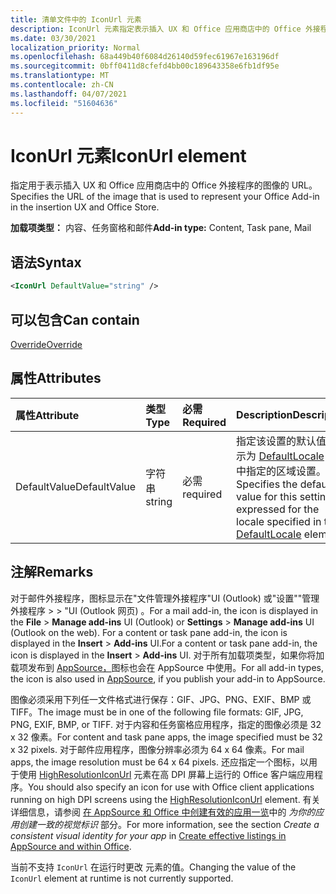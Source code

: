 ```yaml
---
title: 清单文件中的 IconUrl 元素
description: IconUrl 元素指定表示插入 UX 和 Office 应用商店中的 Office 外接程序的图像的 URL。
ms.date: 03/30/2021
localization_priority: Normal
ms.openlocfilehash: 68a449b40f6084d26140d59fec61967e163196df
ms.sourcegitcommit: 0bff0411d8cfefd4bb00c189643358e6fb1df95e
ms.translationtype: MT
ms.contentlocale: zh-CN
ms.lasthandoff: 04/07/2021
ms.locfileid: "51604636"
---
```

# <a name="iconurl-element"></a><span data-ttu-id="cb54a-103">IconUrl 元素</span><span class="sxs-lookup"><span data-stu-id="cb54a-103">IconUrl element</span></span>

<span data-ttu-id="cb54a-104">指定用于表示插入 UX 和 Office 应用商店中的 Office 外接程序的图像的 URL。</span><span class="sxs-lookup"><span data-stu-id="cb54a-104">Specifies the URL of the image that is used to represent your Office Add-in in the insertion UX and Office Store.</span></span>

<span data-ttu-id="cb54a-105">**加载项类型：** 内容、任务窗格和邮件</span><span class="sxs-lookup"><span data-stu-id="cb54a-105">**Add-in type:** Content, Task pane, Mail</span></span>

## <a name="syntax"></a><span data-ttu-id="cb54a-106">语法</span><span class="sxs-lookup"><span data-stu-id="cb54a-106">Syntax</span></span>

```XML
<IconUrl DefaultValue="string" />
```

## <a name="can-contain"></a><span data-ttu-id="cb54a-107">可以包含</span><span class="sxs-lookup"><span data-stu-id="cb54a-107">Can contain</span></span>

[<span data-ttu-id="cb54a-108">Override</span><span class="sxs-lookup"><span data-stu-id="cb54a-108">Override</span></span>](override.md)

## <a name="attributes"></a><span data-ttu-id="cb54a-109">属性</span><span class="sxs-lookup"><span data-stu-id="cb54a-109">Attributes</span></span>

|<span data-ttu-id="cb54a-110">属性</span><span class="sxs-lookup"><span data-stu-id="cb54a-110">Attribute</span></span>|<span data-ttu-id="cb54a-111">类型</span><span class="sxs-lookup"><span data-stu-id="cb54a-111">Type</span></span>|<span data-ttu-id="cb54a-112">必需</span><span class="sxs-lookup"><span data-stu-id="cb54a-112">Required</span></span>|<span data-ttu-id="cb54a-113">Description</span><span class="sxs-lookup"><span data-stu-id="cb54a-113">Description</span></span>|
|:-----|:-----|:-----|:-----|
|<span data-ttu-id="cb54a-114">DefaultValue</span><span class="sxs-lookup"><span data-stu-id="cb54a-114">DefaultValue</span></span>|<span data-ttu-id="cb54a-115">字符串</span><span class="sxs-lookup"><span data-stu-id="cb54a-115">string</span></span>|<span data-ttu-id="cb54a-116">必需</span><span class="sxs-lookup"><span data-stu-id="cb54a-116">required</span></span>|<span data-ttu-id="cb54a-117">指定该设置的默认值，表示为 [DefaultLocale](defaultlocale.md) 元素中指定的区域设置。</span><span class="sxs-lookup"><span data-stu-id="cb54a-117">Specifies the default value for this setting, expressed for the locale specified in the [DefaultLocale](defaultlocale.md) element.</span></span>|

## <a name="remarks"></a><span data-ttu-id="cb54a-118">注解</span><span class="sxs-lookup"><span data-stu-id="cb54a-118">Remarks</span></span>

<span data-ttu-id="cb54a-119">对于邮件外接程序，图标显示在"文件管理外接程序"UI  (Outlook) 或"设置""管理外接程序  >    >  "UI (Outlook 网页) 。</span><span class="sxs-lookup"><span data-stu-id="cb54a-119">For a mail add-in, the icon is displayed in the **File** > **Manage add-ins** UI (Outlook) or **Settings** > **Manage add-ins** UI (Outlook on the web).</span></span> <span data-ttu-id="cb54a-120">For a content or task pane add-in, the icon is displayed in the **Insert** > **Add-ins** UI.</span><span class="sxs-lookup"><span data-stu-id="cb54a-120">For a content or task pane add-in, the icon is displayed in the **Insert** > **Add-ins** UI.</span></span> <span data-ttu-id="cb54a-121">对于所有加载项类型，如果你将加载项发布到 [AppSource，](https://appsource.microsoft.com)图标也会在 AppSource 中使用。</span><span class="sxs-lookup"><span data-stu-id="cb54a-121">For all add-in types, the icon is also used in [AppSource](https://appsource.microsoft.com), if you publish your add-in to AppSource.</span></span>

<span data-ttu-id="cb54a-122">图像必须采用下列任一文件格式进行保存：GIF、JPG、PNG、EXIF、BMP 或 TIFF。</span><span class="sxs-lookup"><span data-stu-id="cb54a-122">The image must be in one of the following file formats: GIF, JPG, PNG, EXIF, BMP, or TIFF.</span></span> <span data-ttu-id="cb54a-123">对于内容和任务窗格应用程序，指定的图像必须是 32 x 32 像素。</span><span class="sxs-lookup"><span data-stu-id="cb54a-123">For content and task pane apps, the image specified must be 32 x 32 pixels.</span></span> <span data-ttu-id="cb54a-124">对于邮件应用程序，图像分辨率必须为 64 x 64 像素。</span><span class="sxs-lookup"><span data-stu-id="cb54a-124">For mail apps, the image resolution must be 64 x 64 pixels.</span></span> <span data-ttu-id="cb54a-125">还应指定一个图标，以用于使用 [HighResolutionIconUrl](highresolutioniconurl.md) 元素在高 DPI 屏幕上运行的 Office 客户端应用程序。</span><span class="sxs-lookup"><span data-stu-id="cb54a-125">You should also specify an icon for use with Office client applications running on high DPI screens using the [HighResolutionIconUrl](highresolutioniconurl.md) element.</span></span> <span data-ttu-id="cb54a-126">有关详细信息，请参阅 [在 AppSource 和 Office 中创建有效的应用一览](/office/dev/store/create-effective-office-store-listings#create-a-consistent-visual-identity)中的 _为你的应用创建一致的视觉标识_ 部分。</span><span class="sxs-lookup"><span data-stu-id="cb54a-126">For more information, see the section _Create a consistent visual identity for your app_ in [Create effective listings in AppSource and within Office](/office/dev/store/create-effective-office-store-listings#create-a-consistent-visual-identity).</span></span>

<span data-ttu-id="cb54a-127">当前不支持 `IconUrl` 在运行时更改 元素的值。</span><span class="sxs-lookup"><span data-stu-id="cb54a-127">Changing the value of the `IconUrl` element at runtime is not currently supported.</span></span>
